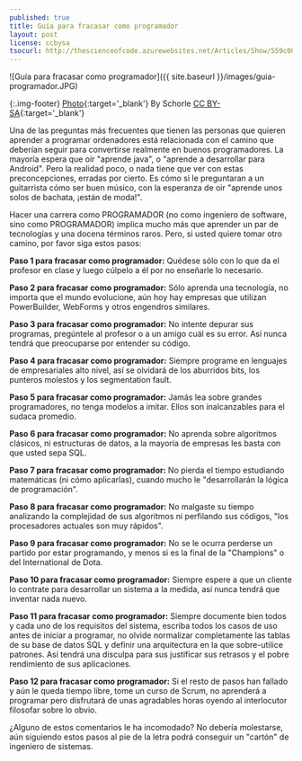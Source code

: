 ```yaml
---
published: true
title: Guía para fracasar como programador
layout: post
license: ccbysa
tsocurl: http://thescienceofcode.azurewebsites.net/Articles/Show/559c00a53633a61ed862c2d4
---
```

![Guía para fracasar como programador]({{ site.baseurl }}/images/guia-programador.JPG)

{:.img-footer}
[Photo](https://commons.wikimedia.org/wiki/File:06_Faulpelz.JPG){:target='_blank'} By Schorle  [CC BY-SA](https://creativecommons.org/licenses/by-sa/3.0/deed.en){:target='_blank'}

Una de las preguntas más frecuentes que tienen las personas que quieren aprender a programar ordenadores está relacionada con el camino que deberían seguir para convertirse realmente en buenos programadores. La mayoría espera que oír "aprende java", o "aprende a desarrollar para Android". Pero la realidad poco, o nada tiene que ver con estas preconcepciones, erradas por cierto. Es cómo si le preguntaran a un guitarrista cómo ser buen músico, con la esperanza de oir "aprende unos solos de bachata, ¡están de moda!".
<!--more-->

Hacer una carrera como PROGRAMADOR (no como ingeniero de software, sino como PROGRAMADOR) implica mucho más que aprender un par de tecnologías y una docena términos raros. Pero, si usted quiere tomar otro camino, por favor siga estos pasos: 

**Paso 1 para fracasar como programador:**
Quédese sólo con lo que da el profesor en clase y luego cúlpelo a él por no enseñarle lo necesario. 

**Paso 2 para fracasar como programador:**
Sólo aprenda una tecnología, no importa que el mundo evolucione, aún hoy hay empresas que utilizan PowerBuilder, WebForms y otros engendros similares. 

**Paso 3 para fracasar como programador:**
No intente depurar sus programas, pregúntele al profesor o a un amigo cuál es su error. Así nunca tendrá que preocuparse por entender su código. 

**Paso 4 para fracasar como programador:**
Siempre programe en lenguajes de empresariales alto nivel, así se olvidará de los aburridos bits, los punteros molestos y los segmentation fault. 

**Paso 5 para fracasar como programador:**
Jamás lea sobre grandes programadores, no tenga modelos a imitar. Ellos son inalcanzables para el sudaca promedio. 

**Paso 6 para fracasar como programador:**
No aprenda sobre algoritmos clásicos, ni estructuras de datos, a la mayoría de empresas les basta con que usted sepa SQL. 

**Paso 7 para fracasar como programador:**
No pierda el tiempo estudiando matemáticas (ni cómo aplicarlas), cuando mucho le "desarrollarán la lógica de programación". 

**Paso 8 para fracasar como programador:**
No malgaste su tiempo analizando la complejidad de sus algoritmos ni perfilando sus códigos, "los procesadores actuales son muy rápidos". 

**Paso 9 para fracasar como programador:**
No se le ocurra perderse un partido por estar programando, y menos si es la final de la "Champions" o del International de Dota. 

**Paso 10 para fracasar como programador:**
Siempre espere a que un cliente lo contrate para desarrollar un sistema a la medida, así nunca tendrá que inventar nada nuevo. 

**Paso 11 para fracasar como programador:**
Siempre documente bien todos y cada uno de los requisitos del sistema, escriba todos los casos de uso antes de iniciar a programar, no olvide normalizar completamente las tablas de su base de datos SQL y definir una arquitectura en la que sobre-utilice patrones. Así tendrá una disculpa para sus justificar sus retrasos y el pobre rendimiento de sus aplicaciones. 

**Paso 12 para fracasar como programador:**
Si el resto de pasos han fallado y aún le queda tiempo libre, tome un curso de Scrum, no aprenderá a programar pero disfrutará de unas agradables horas oyendo al interlocutor filosofar sobre lo obvio. 

¿Alguno de estos comentarios le ha incomodado? No debería molestarse, aún siguiendo estos pasos al pie de la letra podrá conseguir un "cartón" de ingeniero de sistemas. 
